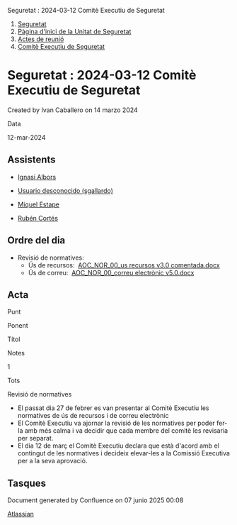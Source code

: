 Seguretat : 2024-03-12 Comitè Executiu de Seguretat  

1.  [Seguretat](index.md)
2.  [Pàgina d'inici de la Unitat de Seguretat](15368362.md)
3.  [Actes de reunió](26317880.md)
4.  [Comitè Executiu de Seguretat](81855049.md)

Seguretat : 2024-03-12 Comitè Executiu de Seguretat
===================================================

Created by Ivan Caballero on 14 marzo 2024

Data

12-mar-2024 

Assistents
----------

*   [Ignasi Albors](https://confluence.aoc.cat/display/~ialbors)
*   [Usuario desconocido (sgallardo)](https://confluence.aoc.cat/display/~SGallardo)
*   [Miquel Estape](https://confluence.aoc.cat/display/~mestape)
    
*   [Rubén Cortés](https://confluence.aoc.cat/display/~rcortes)

Ordre del dia
-------------

*   Revisió de normatives:
    *   Ús de recursos:  [AOC\_NOR\_00\_us recursos v3.0 comentada.docx](https://llicenciesaoc.sharepoint.com/:w:/s/CiberseguretatAOC/EWaKJVHo9UpClZ-u-NqPqYoBuUBY_vfo0dauuUkp8NddlQ?e=TWFMxr)
    *   Ús de correu:  [AOC\_NOR\_00\_correu electrònic v5.0.docx](https://llicenciesaoc.sharepoint.com/:w:/s/CiberseguretatAOC/EViHLRfvTyZKkWkU1CVdQpcBA73ekRX5LHutOD9M4M9C4A?e=DWJbYq)

Acta
----

Punt

Ponent

Títol

Notes

1

Tots

Revisió de normatives

*   El passat dia 27 de febrer es van presentar al Comitè Executiu les normatives de ús de recursos i de correu electrònic
*   El Comitè Executiu va ajornar la revisió de les normatives per poder fer-la amb més calma i va decidir que cada membre del comitè les revisaria per separat.
*   El dia 12 de març el Comitè Executiu declara que està d'acord amb el contingut de les normatives i decideix elevar-les a la Comissió Executiva per a la seva aprovació. 

  

  

  

  

Tasques
-------

Document generated by Confluence on 07 junio 2025 00:08

[Atlassian](http://www.atlassian.com/)